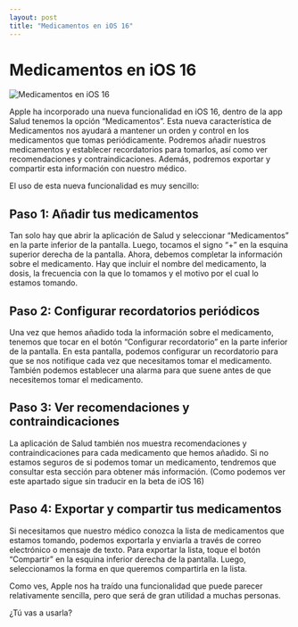 ```yaml
---
layout: post
title: "Medicamentos en iOS 16"
---
```


# Medicamentos en iOS 16

![Medicamentos en iOS 16](https://cdn-images-1.medium.com/max/800/1*k8pyMiQyIbdFBmwNle2BpQ.jpeg)

Apple ha incorporado una nueva funcionalidad en iOS 16, dentro de la app Salud tenemos la opción “Medicamentos”. Esta nueva característica de Medicamentos nos ayudará a mantener un orden y control en los medicamentos que tomas periódicamente. Podremos añadir nuestros medicamentos y establecer recordatorios para tomarlos, así como ver recomendaciones y contraindicaciones. Además, podremos exportar y compartir esta información con nuestro médico.

El uso de esta nueva funcionalidad es muy sencillo:

## Paso 1: Añadir tus medicamentos

Tan solo hay que abrir la aplicación de Salud y seleccionar “Medicamentos” en la parte inferior de la pantalla. Luego, tocamos el signo “+” en la esquina superior derecha de la pantalla. Ahora, debemos completar la información sobre el medicamento. Hay que incluir el nombre del medicamento, la dosis, la frecuencia con la que lo tomamos y el motivo por el cual lo estamos tomando.

## Paso 2: Configurar recordatorios periódicos

Una vez que hemos añadido toda la información sobre el medicamento, tenemos que tocar en el botón “Configurar recordatorio” en la parte inferior de la pantalla. En esta pantalla, podemos configurar un recordatorio para que se nos notifique cada vez que necesitamos tomar el medicamento. También podemos establecer una alarma para que suene antes de que necesitemos tomar el medicamento.

## Paso 3: Ver recomendaciones y contraindicaciones

La aplicación de Salud también nos muestra recomendaciones y contraindicaciones para cada medicamento que hemos añadido. Si no estamos seguros de si podemos tomar un medicamento, tendremos que consultar esta sección para obtener más información. (Como podemos ver este apartado sigue sin traducir en la beta de iOS 16)

## Paso 4: Exportar y compartir tus medicamentos

Si necesitamos que nuestro médico conozca la lista de medicamentos que estamos tomando, podemos exportarla y enviarla a través de correo electrónico o mensaje de texto. Para exportar la lista, toque el botón “Compartir” en la esquina inferior derecha de la pantalla. Luego, seleccionamos la forma en que queremos compartirla en la lista.

Como ves, Apple nos ha traído una funcionalidad que puede parecer relativamente sencilla, pero que será de gran utilidad a muchas personas.

¿Tú vas a usarla?